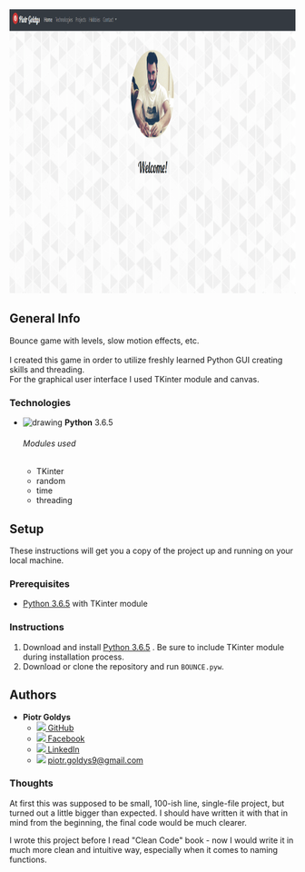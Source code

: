 
  <img src="sitegif.gif" height="500px">

  

## __General Info__
Bounce game with levels, slow motion effects, etc.  
<br>
I created this game in order to utilize freshly learned Python GUI creating skills and threading.  
For the graphical user interface I used TKinter module and canvas.

### __Technologies__
* <img src="https://upload.wikimedia.org/wikipedia/commons/thumb/c/c3/Python-logo-notext.svg/2000px-Python-logo-notext.svg.png" alt="drawing" width="20px"/> __Python__ 3.6.5 
     ###### Modules used
     * TKinter
     * random
     * time
     * threading

## __Setup__

These instructions will get you a copy of the project up and running on your local machine.

### __Prerequisites__

* <a target="_blank" rel="noopener noreferrer" href="https://www.python.org/downloads/">Python 3.6.5</a> with TKinter module



### __Instructions__

   1. Download and install <a target="_blank" rel="noopener noreferrer" href="https://www.python.org/downloads/">Python 3.6.5</a>
. Be sure to include TKinter module during installation process.
   2. Download or clone the repository and run `BOUNCE.pyw`.





## __Authors__

* **Piotr Goldys** 
    * <a href="https://github.com/Pegietix"><img src="https://image.flaticon.com/icons/svg/25/25231.svg" height="15px"> GitHub</a>
    * <a href="https://facebook.com/Pitold"><img src="https://en.facebookbrand.com/wp-content/uploads/2016/05/flogo_rgb_hex-brc-site-250.png" height="15px"> Facebook</a>
    * <a href="https://www.linkedin.com/in/piotr-goldys/"><img src="https://encrypted-tbn0.gstatic.com/images?q=tbn:ANd9GcTW0m7yXW45tMa1MmBfOm904CyHUrPYTK8BZufKdA5O4NtvvSui" height="15px"> LinkedIn</a>
    * <img src="https://upload.wikimedia.org/wikipedia/commons/thumb/4/45/New_Logo_Gmail.svg/1280px-New_Logo_Gmail.svg.png" height="15px"> piotr.goldys9@gmail.com</a>
    

### Thoughts
At first this was supposed to be small, 100-ish line, single-file project, but turned out a little bigger than expected.
I should have written it with that in mind from the beginning, the final code would be much clearer.

I wrote this project before I read "Clean Code" book - now I would write it in much more clean and intuitive way, 
especially when it comes to naming functions.
